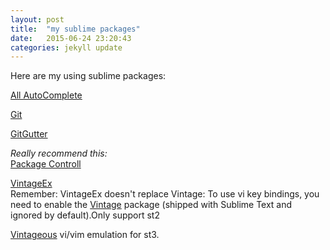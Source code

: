 ```yaml
---
layout: post
title:  "my sublime packages"
date:   2015-06-24 23:20:43
categories: jekyll update
---
```

Here are my using sublime packages:

[All AutoComplete][All AutoComplete]

[Git][Git]

[GitGutter][GitGutter]

*Really recommend this:*   
[Package Controll][Package Controll]

[VintageEx][VintageEX]  
Remember: VintageEx doesn't replace Vintage: To use vi key bindings, you need to enable the [Vintage](http://www.sublimetext.com/docs/2/vintage.html) package (shipped with Sublime Text and ignored by default).Only support st2

[Vintageous][Vintageous]
vi/vim emulation for st3.

[All AutoComplete]:  https://github.com/alienhard/SublimeAllAutocomplete 
[Git]:  https://github.com/kemayo/sublime-text-git
[GitGutter]:  http://www.jisaacks.com/gitgutter
[Package Controll]: https://packagecontrol.io/ 
[VintageEX]: https://github.com/SublimeText/VintageEx 
[Vintageous]: https://github.com/guillermooo/Vintageous

